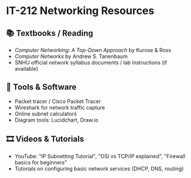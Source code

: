 # IT-212 Networking Resources

## 📚 Textbooks / Reading

- *Computer Networking: A Top-Down Approach* by Kurose & Ross  
- *Computer Networks* by Andrew S. Tanenbaum  
- SNHU official network syllabus documents / lab instructions (if available)

## 🧰 Tools & Software

- Packet tracer / Cisco Packet Tracer  
- Wireshark for network traffic capture  
- Online subnet calculators  
- Diagram tools: Lucidchart, Draw.io  

## 🎞 Videos & Tutorials

- YouTube: "IP Subnetting Tutorial", "OSI vs TCP/IP explained", "Firewall basics for beginners"  
- Tutorials on configuring basic network services (DHCP, DNS, routing)  

